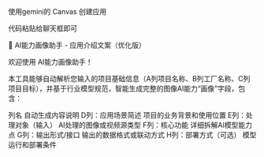 使用gemini的 Canvas 创建应用

代码粘贴给聊天框即可

🧠 AI能力画像助手 - 应用介绍文案（优化版）

欢迎使用 AI能力画像助手！

本工具能够自动解析您输入的项目基础信息（A列项目名称、B列工厂名称、C列项目目标），并基于行业模型规范，智能生成完整的图像AI能力“画像”字段，包含：

列名	自动生成内容说明
D列：应用场景简述	项目的业务背景和使用位置
E列：处理对象（输入）	AI处理的图像或视频源类型
F列：核心功能	详细拆解AI模型能力点
G列：输出形式/接口	输出的数据格式或联动方式
H列：部署方式（可选）	模型运行和部署条件